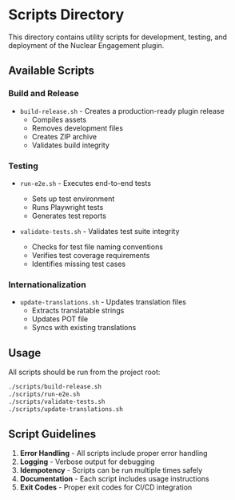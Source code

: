 # Scripts Directory

This directory contains utility scripts for development, testing, and deployment of the Nuclear Engagement plugin.

## Available Scripts

### Build and Release
- `build-release.sh` - Creates a production-ready plugin release
  - Compiles assets
  - Removes development files
  - Creates ZIP archive
  - Validates build integrity

### Testing
- `run-e2e.sh` - Executes end-to-end tests
  - Sets up test environment
  - Runs Playwright tests
  - Generates test reports

- `validate-tests.sh` - Validates test suite integrity
  - Checks for test file naming conventions
  - Verifies test coverage requirements
  - Identifies missing test cases

### Internationalization
- `update-translations.sh` - Updates translation files
  - Extracts translatable strings
  - Updates POT file
  - Syncs with existing translations

## Usage

All scripts should be run from the project root:

```bash
./scripts/build-release.sh
./scripts/run-e2e.sh
./scripts/validate-tests.sh
./scripts/update-translations.sh
```

## Script Guidelines

1. **Error Handling** - All scripts include proper error handling
2. **Logging** - Verbose output for debugging
3. **Idempotency** - Scripts can be run multiple times safely
4. **Documentation** - Each script includes usage instructions
5. **Exit Codes** - Proper exit codes for CI/CD integration